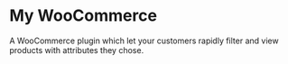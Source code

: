 # My WooCommerce 

A WooCommerce plugin which let your customers rapidly filter and view products with attributes they chose.
